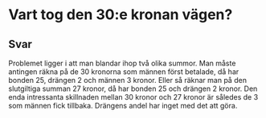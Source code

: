 # Vart tog den 30:e kronan vägen?
## Svar
Problemet ligger i att man blandar ihop två olika summor. Man måste antingen räkna på de 30 kronorna som männen först betalade, då har bonden 25, drängen 2 och männen 3 kronor. Eller så räknar man på den slutgiltiga summan 27 kronor, då har bonden 25 och drängen 2 kronor. Den enda intressanta skillnaden mellan 30 kronor och 27 kronor är således de 3 som männen fick tillbaka. Drängens andel har inget med det att göra. 
